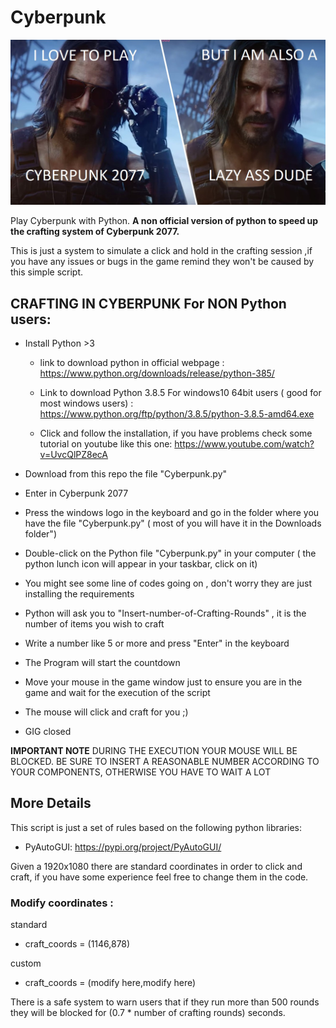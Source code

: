 # Cyberpunk

![alt text](https://github.com/DataDavidProjects/Cyberpunk/blob/main/jsilver-meme.jpg)

Play Cyberpunk with Python.
**A non official version of python to speed up the crafting system of Cyberpunk 2077.**

This is just a system to simulate a click and hold in the crafting session ,if you have any issues or bugs in the game remind they won't be caused by this simple script.

##  CRAFTING IN CYBERPUNK For NON Python users:

  * Install Python >3 
  
      * link to download python in official webpage : https://www.python.org/downloads/release/python-385/
      
      * Link to download Python 3.8.5 For windows10 64bit users ( good for most windows users) : https://www.python.org/ftp/python/3.8.5/python-3.8.5-amd64.exe
      
      
      * Click and follow the installation, if you have problems check some tutorial on youtube like this one: https://www.youtube.com/watch?v=UvcQlPZ8ecA
  
  * Download from this repo the file "Cyberpunk.py"
  
  * Enter in Cyberpunk 2077 
  
  * Press the windows logo in the keyboard and go in the folder where you have the file "Cyberpunk.py" ( most of you will have it in the Downloads folder")
  
  * Double-click on the Python file "Cyberpunk.py" in your computer ( the python lunch icon will appear in your taskbar, click on it)
  
  * You might see some line of codes going on , don't worry they are just installing the requirements
  
  * Python will ask you to "Insert-number-of-Crafting-Rounds" , it is the number of items you wish to craft
  
  * Write a number like 5 or more and press "Enter" in the keyboard
  
  * The Program will start the countdown
  
  * Move your mouse in the game window just to ensure you are in the game and wait for the execution of the script
  
  * The mouse will click and craft for you ;) 
  
  * GIG closed
  
**IMPORTANT NOTE**
DURING THE EXECUTION YOUR MOUSE WILL BE BLOCKED.
BE SURE TO INSERT A REASONABLE NUMBER ACCORDING TO YOUR COMPONENTS, OTHERWISE YOU HAVE TO WAIT A LOT
 
  
## More Details

This script is just a set of rules based on the following python libraries:

* PyAutoGUI: https://pypi.org/project/PyAutoGUI/

Given a 1920x1080 there are standard coordinates in order to click and craft, if you have some experience feel free to change them in the code.

### Modify coordinates :

standard
* craft_coords = (1146,878)

custom
* craft_coords = (modify here,modify here)

There is a safe system to warn users that if they run more than 500 rounds they will be blocked for (0.7 * number of crafting rounds) seconds.
